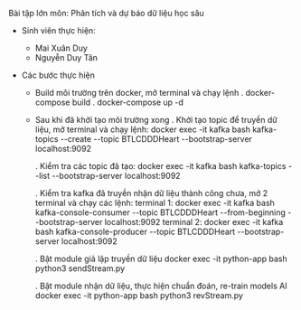 Bài tập lớn môn:
Phân tích và dự báo dữ liệu học sâu

- Sinh viên thực hiện:
    + Mai Xuân Duy
    + Nguyễn Duy Tân

- Các bước thực hiện
    + Build môi trường trên docker, mở terminal và chạy lệnh
        . docker-compose build
        . docker-compose up -d
    + Sau khi đã khởi tạo môi trường xong
        . Khởi tạo topic để truyền dữ liệu, mở terminal và chạy lệnh:
            docker exec -it kafka bash
            kafka-topics --create --topic BTLCDDDHeart --bootstrap-server localhost:9092

        . Kiểm tra các topic đã tạo:
            docker exec -it kafka bash
            kafka-topics --list --bootstrap-server localhost:9092

        . Kiểm tra kafka đã truyền nhận dữ liệu thành công chưa, mở 2 terminal và chạy các lệnh:
            terminal 1:
                docker exec -it kafka bash
                kafka-console-consumer --topic BTLCDDDHeart --from-beginning --bootstrap-server localhost:9092
            terminal 2:
                docker exec -it kafka bash
                kafka-console-producer --topic BTLCDDDHeart --bootstrap-server localhost:9092
        
        . Bật module giả lập truyền dữ liệu
            docker exec -it python-app bash
            python3 sendStream.py
        
        . Bật module nhận dữ liệu, thực hiện chuẩn đoán, re-train models AI
            docker exec -it python-app bash
            python3 revStream.py